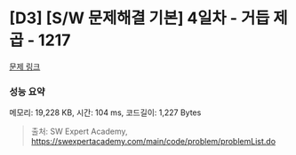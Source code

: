 # [D3] [S/W 문제해결 기본] 4일차 - 거듭 제곱 - 1217 

[문제 링크](https://swexpertacademy.com/main/code/problem/problemDetail.do?contestProbId=AV14dUIaAAUCFAYD) 

### 성능 요약

메모리: 19,228 KB, 시간: 104 ms, 코드길이: 1,227 Bytes



> 출처: SW Expert Academy, https://swexpertacademy.com/main/code/problem/problemList.do